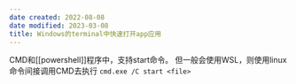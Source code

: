 ```yaml
---
date created: 2022-08-08
date modified: 2023-03-08
title: Windows的terminal中快速打开app应用
---
```


CMD和[[powershell]]程序中，支持start命令。
但一般会使用WSL，则使用linux命令间接调用CMD去执行 `cmd.exe /C start <file>`
